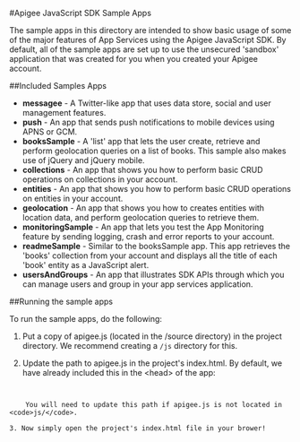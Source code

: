 #Apigee JavaScript SDK Sample Apps

The sample apps in this directory are intended to show basic usage of some of the major features of App Services using the Apigee JavaScript SDK. By default, all of the sample apps are set up to use the unsecured 'sandbox' application that was created for you when you created your Apigee account.

##Included Samples Apps

* **messagee** - A Twitter-like app that uses data store, social and user management features.
* **push** - An app that sends push notifications to mobile devices using APNS or GCM.
* **booksSample** - A 'list' app that lets the user create, retrieve and perform geolocation queries on a list of books. This sample also makes use of jQuery and jQuery mobile.
* **collections** - An app that shows you how to perform basic CRUD operations on collections in your account.
* **entities** - An app that shows you how to perform basic CRUD operations on entities in your account.
* **geolocation** - An app that shows you how to creates entities with location data, and perform geolocation queries to retrieve them.
* **monitoringSample** - An app that lets you test the App Monitoring feature by sending logging, crash and error reports to your account.
* **readmeSample** - Similar to the booksSample app. This app retrieves the 'books' collection from your account and displays all the title of each 'book' entity as a JavaScript alert.
* **usersAndGroups** - An app that illustrates SDK APIs through which you can manage users and group in your app services application.

##Running the sample apps

To run the sample apps, do the following:

1. Put a copy of apigee.js (located in the /source directory) in the project directory. We recommend creating a <code>/js</code> directory for this.
	
2. Update the path to apigee.js in the project's index.html. By default, we have already included this in the &lt;head&gt; of the app:

	```html
<script src="js/apigee.js"></script>
```
	
	You will need to update this path if apigee.js is not located in <code>js/</code>.

3. Now simply open the project's index.html file in your brower!